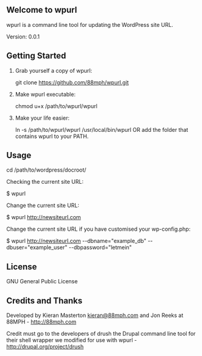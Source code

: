 Welcome to wpurl
------------------

wpurl is a command line tool for updating the WordPress site URL.

Version: 0.0.1

Getting Started
---------------

1. Grab yourself a copy of wpurl:

    git clone https://github.com/88mph/wpurl.git

2. Make wpurl executable:

    chmod u+x /path/to/wpurl/wpurl

3. Make your life easier:

    ln -s /path/to/wpurl/wpurl /usr/local/bin/wpurl OR add the folder that contains wpurl to your PATH.
   
   
Usage
-----

cd /path/to/wordpress/docroot/

Checking the current site URL:

$ wpurl

Change the current site URL:

$ wpurl http://newsiteurl.com


Change the current site URL if you have customised your wp-config.php:

$ wpurl http://newsiteurl.com --dbname="example_db" --dbuser="example_user" --dbpassword="letmein"

License
-------

GNU General Public License

Credits and Thanks
------------------

Developed by Kieran Masterton <kieran@88mph.com> and Jon Reeks at 88MPH - <http://88mph.com>

Credit must go to the developers of drush the Drupal command line tool for their shell wrapper we modified for use with wpurl - <http://drupal.org/project/drush>